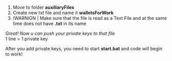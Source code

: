 1. Move to folder **auxiliaryFiles**  
2. Create new txt file and name it **walletsForWork**
3. !WARNIGN | Make sure that the file is read as a Text File and at the same time does not have **.txt** in its name
  
*Great! Now u can push your private keys to that file*  
1 line = 1 private key  
  
After you add private keys, you need to start **start.bat** and code will begin to work!

